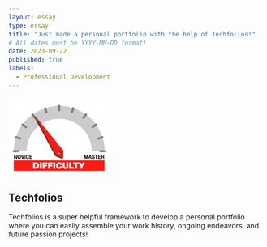 ```yaml
---
layout: essay
type: essay
title: "Just made a personal portfolio with the help of Techfolios!"
# All dates must be YYYY-MM-DD format!
date: 2023-09-22
published: true
labels:
  - Professional Development
---
```


<img width="200px" class="rounded float-start pe-4" src="../img/difficulty/degree_difficulty.jpg">

## Techfolios
Techfolios is a super helpful framework to develop a personal portfolio where you can easily assemble your work history, ongoing endeavors, and future passion projects! 
